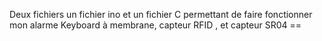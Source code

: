 Deux fichiers un fichier ino et un fichier C permettant de faire fonctionner mon alarme
Keyboard à membrane, capteur RFID , et capteur SR04 ==
